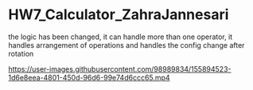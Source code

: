 # HW7_Calculator_ZahraJannesari
the logic has been changed, it can handle more than one operator, it handles arrangement of operations and handles the config change after rotation



https://user-images.githubusercontent.com/98989834/155894523-1d6e8eea-4801-450d-96d6-99e74d6ccc65.mp4

